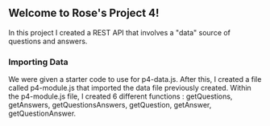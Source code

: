 ## Welcome to Rose's Project 4!
In this project I created a REST API that involves a "data" source of questions and answers.



### Importing Data
We were given a starter code to use for p4-data.js. After this, I created a file called p4-module.js that imported the data file previously created. Within the p4-module.js file, I created 6 different functions
: getQuestions, getAnswers, getQuestionsAnswers, getQuestion, getAnswer, getQuestionAnswer.

